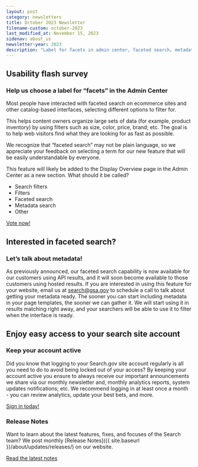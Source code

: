 ```yaml
---
layout: post
category: newsletters
title: October 2023 Newsletter
filename-custom: october-2023
last_modified_at: November 15, 2023
sidenav: about_us
newsletter-year: 2023
description: "Label for facets in admin center, faceted search, metadata, keep your account active, release notes."
---
```


## Usability flash survey

### Help us choose a label for “facets” in the Admin Center

Most people have interacted with faceted search on ecommerce sites and other catalog-based interfaces, selecting different options to filter for.

This helps content owners organize large sets of data (for example, product inventory) by using filters such as size, color, price, brand; etc. The goal is to help web visitors find what they are looking for as fast as possible.

We recognize that “faceted search” may not be plain language, so we appreciate your feedback on selecting a term for our new feature that will be easily understandable by everyone.

This feature will likely be added to the Display Overview page in the Admin Center as a new section. What should it be called?
<ul>
<li>Search filters</li>
<li>Filters</li>
<li>Faceted search</li>
<li>Metadata search</li>
<li>Other</li>
</ul>

[Vote now!](https://touchpoints.app.cloud.gov/touchpoints/80391139/submit)



## Interested in faceted search?

### Let’s talk about metadata!

As previously announced, our faceted search capability is now available for our customers using API results, and it will soon become available to those customers using hosted results. If you are interested in using this feature for your website, email us at [search@gsa.gov](mailto:search@gsa.gov) to schedule a call to talk about getting your metadata ready. The sooner you can start including metadata in your page templates, the sooner we can gather it. We will start using it in results matching right away, and your searchers will be able to use it to filter when the interface is ready.


## Enjoy easy access to your search site account

### Keep your account active

Did you know that logging to your Search.gov site account regularly is all you need to do to avoid being locked out of your access? By keeping your account active you ensure to always receive our important announcements we share via our monthly newsletter and, monthly analytics reports, system updates notifications; etc. We recommend logging in at least once a month - you can review analytics, update your best bets, and more.

[Sign in today!](https://search.usa.gov/login)


### Release Notes

Want to learn about the latest features, fixes, and focuses of the Search team? We post monthly [Release Notes]({{ site.baseurl }}/about/updates/releases/) on our website.

[Read the latest notes]({{site.baseurl}}/about/updates/releases/september-2023.html)
